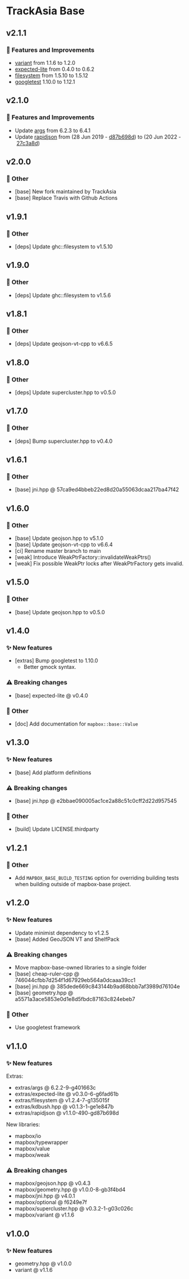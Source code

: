 # TrackAsia Base

## v2.1.1

### 💫️ Features and Improvements
- [variant](https://github.com/mapbox/variant.git) from 1.1.6 to 1.2.0
- [expected-lite](https://github.com/martinmoene/expected-lite) from 0.4.0 to 0.6.2
- [filesystem](https://github.com/gulrak/filesystem.git) from 1.5.10 to 1.5.12
- [googletest](https://github.com/google/googletest) 1.10.0 to 1.12.1


## v2.1.0

### 💫️ Features and Improvements
- Update [args](https://github.com/Taywee/args) from 6.2.3 to 6.4.1
- Update [rapidjson](https://github.com/Tencent/rapidjson) from (28 Jun 2019 - [d87b698d](https://github.com/Tencent/rapidjson/commit/d87b698d)) to (20 Jun 2022 - [27c3a8d](https://github.com/Tencent/rapidjson/commit/27c3a8d))

## v2.0.0

### 💫️ Other
- [base] New fork maintained by TrackAsia
- [base] Replace Travis with Github Actions

## v1.9.1

### 💫️ Other
 - [deps] Update ghc::filesystem to v1.5.10

## v1.9.0

### 💫️ Other
 - [deps] Update ghc::filesystem to v1.5.6

## v1.8.1

### 💫️ Other
 - [deps] Update geojson-vt-cpp to v6.6.5

## v1.8.0

### 💫️ Other
 - [deps] Update supercluster.hpp to v0.5.0

## v1.7.0

### 💫️ Other
 - [deps] Bump supercluster.hpp to v0.4.0

## v1.6.1

### 💫️ Other
 - [base] jni.hpp @ 57ca9ed4bbeb22ed8d20a55063dcaa217ba47f42

## v1.6.0

### 💫️ Other
 - [base] Update geojson.hpp to v5.1.0
 - [base] Update geojson-vt-cpp to v6.6.4
 - [ci] Rename master branch to main
 - [weak] Introduce WeakPtrFactory::invalidateWeakPtrs()
 - [weak] Fix possible WeakPtr locks after WeakPtrFactory gets invalid.

## v1.5.0

### 💫️ Other
 - [base] Update geojson.hpp to v0.5.0

## v1.4.0

### ✨ New features
- [extras] Bump googletest to 1.10.0
    - Better gmock syntax.

### ⚠️ Breaking changes
- [base] expected-lite @ v0.4.0

### 💫️ Other
- [doc] Add documentation for `mapbox::base::Value`

## v1.3.0

### ✨ New features
- [base] Add platform definitions

### ⚠️ Breaking changes
- [base] jni.hpp @ e2bbae090005ac1ce2a88c51c0cff2d22d957545

### 💫️ Other
- [build] Update LICENSE.thirdparty

## v1.2.1

### 💫️ Other
- Add `MAPBOX_BASE_BUILD_TESTING` option for overriding building tests when building outside of mapbox-base project.

## v1.2.0

### ✨ New features
- Update minimist dependency to v1.2.5
- [base] Added GeoJSON VT and ShelfPack

### ⚠️ Breaking changes
- Move mapbox-base-owned libraries to a single folder
- [base] cheap-ruler-cpp @ 746044cfbb7d254f1d67929eb564a0dcaaa39cc1
- [base] jni.hpp @ 385dede669c843144b9ad68bbb7af3989d76104e
- [base] geometry.hpp @ a5571a3ace5853e0d1e8d5fbdc87163c824ebeb7

### 💫️ Other
- Use googletest framework

## v1.1.0

### ✨ New features
Extras:
- extras/args @ 6.2.2-9-g401663c
- extras/expected-lite @ v0.3.0-6-g6fad61b
- extras/filesystem @ v1.2.4-7-g135015f
- extras/kdbush.hpp @ v0.1.3-1-ge1e847b
- extras/rapidjson @ v1.1.0-490-gd87b698d

New libraries:
- mapbox/io
- mapbox/typewrapper
- mapbox/value
- mapbox/weak

### ⚠️ Breaking changes
- mapbox/geojson.hpp @ v0.4.3
- mapbox/geometry.hpp @ v1.0.0-8-gb3f4bd4
- mapbox/jni.hpp @ v4.0.1
- mapbox/optional @ f6249e7f
- mapbox/supercluster.hpp @ v0.3.2-1-g03c026c
- mapbox/variant @ v1.1.6

## v1.0.0

### ✨ New features
- geometry.hpp @ v1.0.0
- variant @ v1.1.6

